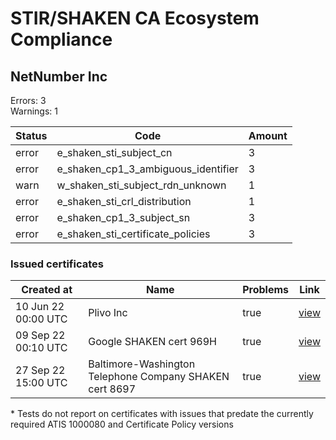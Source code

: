 # STIR/SHAKEN CA Ecosystem Compliance

## NetNumber Inc

Errors: 3\
Warnings: 1

| Status | Code | Amount |
|--------|------|--------|
| error | e_shaken_sti_subject_cn | 3 |
| error | e_shaken_cp1_3_ambiguous_identifier | 3 |
| warn | w_shaken_sti_subject_rdn_unknown | 1 |
| error | e_shaken_sti_crl_distribution | 1 |
| error | e_shaken_cp1_3_subject_sn | 3 |
| error | e_shaken_sti_certificate_policies | 3 |

### Issued certificates

| Created at | Name | Problems | Link |
|------------|------|----------|------|
| 10 Jun 22 00:00 UTC | Plivo Inc | true | [view](0ebf970365dbca8232b80e72c6da7e05bb43d33a%2FREADME.md) |
| 09 Sep 22 00:10 UTC | Google SHAKEN cert 969H | true | [view](58f2b9d06026f45c7ddffe59480933d3dc330d10%2FREADME.md) |
| 27 Sep 22 15:00 UTC | Baltimore-Washington Telephone Company SHAKEN cert 8697 | true | [view](b5a226a626d2ee5eedc73de4d0164d30c9b4cc59%2FREADME.md) |

\* Tests do not report on certificates with issues that predate the currently required ATIS 1000080 and Certificate Policy versions

